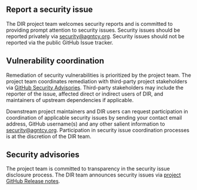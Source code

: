 ## Report a security issue

The DIR project team welcomes security reports and is committed to
providing prompt attention to security issues. Security issues should be
reported privately via [security@agntcy.org](mailto:security@agntcy.org).
Security issues should not be reported via the public GitHub Issue tracker.


## Vulnerability coordination

Remediation of security vulnerabilities is prioritized by the project team. The
project team coordinates remediation with third-party project stakeholders via
[GitHub Security Advisories](https://help.github.com/en/github/managing-security-vulnerabilities/about-github-security-advisories). Third-party stakeholders may include the reporter of the issue, affected direct or indirect
users of DIR, and maintainers of upstream dependencies if applicable.

Downstream project maintainers and DIR users can request participation in
coordination of applicable security issues by sending your contact email address,
GitHub username(s) and any other salient information to [security@agntcy.org](mailto:security@agntcy.org).
Participation in security issue coordination processes is at the discretion of the DIR team.

## Security advisories

The project team is committed to transparency in the security issue disclosure
process. The DIR team announces security issues via [project GitHub Release notes](https://github.com/agtncy/dir/releases).
